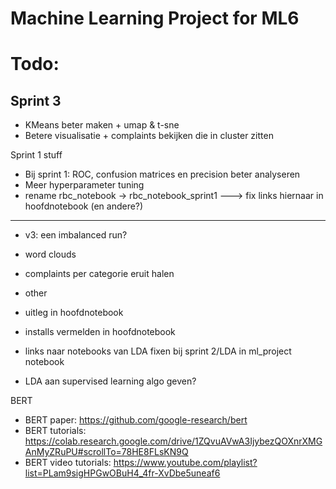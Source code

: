 # Machine Learning Project for ML6

# Todo:

## Sprint 3

* KMeans beter maken + umap & t-sne
* Betere visualisatie + complaints bekijken die in cluster zitten

Sprint 1 stuff
* Bij sprint 1: ROC, confusion matrices en precision beter analyseren
* Meer hyperparameter tuning
* rename rbc_notebook -> rbc_notebook_sprint1    ---> fix links hiernaar in hoofdnotebook (en andere?)
-------------------------------------------
* v3: een imbalanced run?
* word clouds
* complaints per categorie eruit halen
* other

* uitleg in hoofdnotebook
* installs vermelden in hoofdnotebook
* links naar notebooks van LDA fixen bij sprint 2/LDA in ml_project notebook
* LDA aan supervised learning algo geven?

BERT
* BERT paper: https://github.com/google-research/bert
* BERT tutorials: https://colab.research.google.com/drive/1ZQvuAVwA3IjybezQOXnrXMGAnMyZRuPU#scrollTo=78HE8FLsKN9Q
* BERT video tutorials: https://www.youtube.com/playlist?list=PLam9sigHPGwOBuH4_4fr-XvDbe5uneaf6
